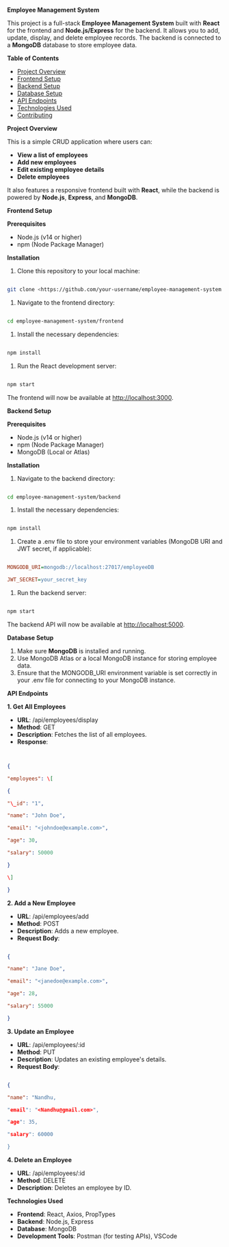 **Employee Management System**

This project is a full-stack **Employee Management System** built with **React** for the frontend and **Node.js/Express** for the backend. It allows you to add, update, display, and delete employee records. The backend is connected to a **MongoDB** database to store employee data.

**Table of Contents**

- [Project Overview](#project-overview)
- [Frontend Setup](#frontend-setup)
- [Backend Setup](#backend-setup)
- [Database Setup](#database-setup)
- [API Endpoints](#api-endpoints)
- [Technologies Used](#technologies-used)
- [Contributing](#contributing)

**Project Overview**

This is a simple CRUD application where users can:

- **View a list of employees**
- **Add new employees**
- **Edit existing employee details**
- **Delete employees**

It also features a responsive frontend built with **React**, while the backend is powered by **Node.js**, **Express**, and **MongoDB**.

**Frontend Setup**

**Prerequisites**

- Node.js (v14 or higher)
- npm (Node Package Manager)

**Installation**

1. Clone this repository to your local machine:

```bash

git clone <https://github.com/your-username/employee-management-system.git>
```

1. Navigate to the frontend directory:

```bash

cd employee-management-system/frontend
```
1. Install the necessary dependencies:

```bash

npm install
```
1. Run the React development server:

```bash

npm start
```
The frontend will now be available at <http://localhost:3000>.

**Backend Setup**

**Prerequisites**

- Node.js (v14 or higher)
- npm (Node Package Manager)
- MongoDB (Local or Atlas)

**Installation**

1. Navigate to the backend directory:

```bash

cd employee-management-system/backend
```

1. Install the necessary dependencies:

```bash

npm install
```
1. Create a .env file to store your environment variables (MongoDB URI and JWT secret, if applicable):

```ini

MONGODB_URI=mongodb://localhost:27017/employeeDB

JWT_SECRET=your_secret_key

```

1. Run the backend server:

```bash

npm start
```
The backend API will now be available at <http://localhost:5000>.

**Database Setup**

1. Make sure **MongoDB** is installed and running.
2. Use MongoDB Atlas or a local MongoDB instance for storing employee data.
3. Ensure that the MONGODB_URI environment variable is set correctly in your .env file for connecting to your MongoDB instance.

**API Endpoints**

**1\. Get All Employees**

- **URL**: /api/employees/display
- **Method**: GET
- **Description**: Fetches the list of all employees.
- **Response**:

```json


{

"employees": \[

{

"\_id": "1",

"name": "John Doe",

"email": "<johndoe@example.com>",

"age": 30,

"salary": 50000

}

\]

}
```
**2\. Add a New Employee**

- **URL**: /api/employees/add
- **Method**: POST
- **Description**: Adds a new employee.
- **Request Body**:

```json

{

"name": "Jane Doe",

"email": "<janedoe@example.com>",

"age": 28,

"salary": 55000

}
```

**3\. Update an Employee**

- **URL**: /api/employees/:id
- **Method**: PUT
- **Description**: Updates an existing employee's details.
- **Request Body**:

```json

{

"name": "Nandhu,

"email": "<Nandhu@gmail.com>",

"age": 35,

"salary": 60000

}
```
**4\. Delete an Employee**

- **URL**: /api/employees/:id
- **Method**: DELETE
- **Description**: Deletes an employee by ID.

**Technologies Used**

- **Frontend**: React, Axios, PropTypes
- **Backend**: Node.js, Express
- **Database**: MongoDB
- **Development Tools**: Postman (for testing APIs), VSCode